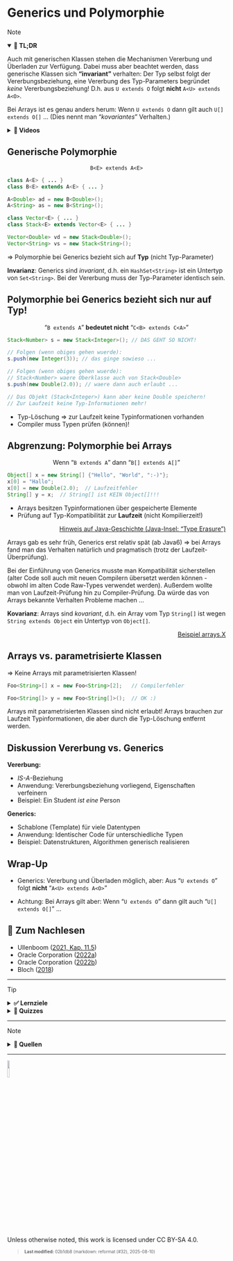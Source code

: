 # Generics und Polymorphie

> [!NOTE]
>
> <details open>
>
> <summary><strong>🎯 TL;DR</strong></summary>
>
> Auch mit generischen Klassen stehen die Mechanismen Vererbung und
> Überladen zur Verfügung. Dabei muss aber beachtet werden, dass
> generische Klassen sich **“invariant”** verhalten: Der Typ selbst
> folgt der Vererbungsbeziehung, eine Vererbung des Typ-Parameters
> begründet *keine* Vererbungsbeziehung! D.h. aus `U extends O` folgt
> **nicht** `A<U> extends A<O>`.
>
> Bei Arrays ist es genau anders herum: Wenn `U extends O` dann gilt
> auch `U[] extends O[]` … (Dies nennt man “*kovariantes*” Verhalten.)
>
> </details>
>
> <details>
>
> <summary><strong>🎦 Videos</strong></summary>
>
> - [VL Generics und Polymorphie](https://youtu.be/RiTA43wTixQ)
>
> </details>

## Generische Polymorphie

<div align="center">

`B<E> extends A<E>`

</div>

``` java
class A<E> { ... }
class B<E> extends A<E> { ... }

A<Double> ad = new B<Double>();
A<String> as = new B<String>();
```

``` java
class Vector<E> { ... }
class Stack<E> extends Vector<E> { ... }

Vector<Double> vd = new Stack<Double>();
Vector<String> vs = new Stack<String>();
```

=\> Polymorphie bei Generics bezieht sich auf **Typ** (nicht
Typ-Parameter)

**Invarianz**: Generics sind *invariant*, d.h. ein `HashSet<String>` ist
ein Untertyp von `Set<String>`. Bei der Vererbung muss der Typ-Parameter
identisch sein.

## Polymorphie bei Generics bezieht sich nur auf Typ!

<div align="center">

“`B extends A`” **bedeutet nicht** “`C<B> extends C<A>`”

</div>

``` java
Stack<Number> s = new Stack<Integer>(); // DAS GEHT SO NICHT!

// Folgen (wenn obiges gehen wuerde):
s.push(new Integer(3)); // das ginge sowieso ...

// Folgen (wenn obiges gehen wuerde):
// Stack<Number> waere Oberklasse auch von Stack<Double>
s.push(new Double(2.0)); // waere dann auch erlaubt ...

// Das Objekt (Stack<Integer>) kann aber keine Double speichern!
// Zur Laufzeit keine Typ-Informationen mehr!
```

- Typ-Löschung =\> zur Laufzeit keine Typinformationen vorhanden
- Compiler muss Typen prüfen (können)!

## Abgrenzung: Polymorphie bei Arrays

<div align="center">

Wenn “`B extends A`” dann “`B[] extends A[]`”

</div>

``` java
Object[] x = new String[] {"Hello", "World", ":-)"};
x[0] = "Hallo";
x[0] = new Double(2.0);  // Laufzeitfehler
String[] y = x;  // String[] ist KEIN Object[]!!!
```

- Arrays besitzen Typinformationen über gespeicherte Elemente
- Prüfung auf Typ-Kompatibilität zur **Laufzeit** (nicht Kompilierzeit!)

<p align="right"><a href="https://openbook.rheinwerk-verlag.de/javainsel/11_002.html#u11.2.2">Hinweis auf Java-Geschichte (Java-Insel: “Type Erasure”)</a></p>

Arrays gab es sehr früh, Generics erst relativ spät (ab Java6) =\> bei
Arrays fand man das Verhalten natürlich und pragmatisch (trotz der
Laufzeit-Überprüfung).

Bei der Einführung von Generics musste man Kompatibilität sicherstellen
(alter Code soll auch mit neuen Compilern übersetzt werden können -
obwohl im alten Code Raw-Types verwendet werden). Außerdem wollte man
von Laufzeit-Prüfung hin zu Compiler-Prüfung. Da würde das von Arrays
bekannte Verhalten Probleme machen …

**Kovarianz**: Arrays sind *kovariant*, d.h. ein Array vom Typ
`String[]` ist wegen `String extends Object` ein Untertyp von
`Object[]`.

<p align="right"><a href="https://github.com/Programmiermethoden-CampusMinden/PM-Lecture/blob/master/markdown/generics/src/arrays/X.java">Beispiel arrays.X</a></p>

## Arrays vs. parametrisierte Klassen

=\> Keine Arrays mit parametrisierten Klassen!

``` java
Foo<String>[] x = new Foo<String>[2];   // Compilerfehler

Foo<String[]> y = new Foo<String[]>();  // OK :)
```

Arrays mit parametrisierten Klassen sind nicht erlaubt! Arrays brauchen
zur Laufzeit Typinformationen, die aber durch die Typ-Löschung entfernt
werden.

## Diskussion Vererbung vs. Generics

**Vererbung:**

- *IS-A*-Beziehung
- Anwendung: Vererbungsbeziehung vorliegend, Eigenschaften verfeinern
- Beispiel: Ein Student *ist eine* Person

**Generics:**

- Schablone (Template) für viele Datentypen
- Anwendung: Identischer Code für unterschiedliche Typen
- Beispiel: Datenstrukturen, Algorithmen generisch realisieren

## Wrap-Up

- Generics: Vererbung und Überladen möglich, aber: Aus “`U extends O`”
  folgt **nicht** “`A<U> extends A<O>`”

<!-- -->

- Achtung: Bei Arrays gilt aber: Wenn “`U extends O`” dann gilt auch
  “`U[] extends O[]`” …

## 📖 Zum Nachlesen

- Ullenboom ([2021, Kap. 11.5](#ref-Ullenboom2021))
- Oracle Corporation ([2022a](#ref-LernJava))
- Oracle Corporation ([2022b](#ref-Java-SE-Tutorial))
- Bloch ([2018](#ref-Bloch2018))

------------------------------------------------------------------------

> [!TIP]
>
> <details>
>
> <summary><strong>✅ Lernziele</strong></summary>
>
> - k3: Vererbungsbeziehungen mit generischen Klassen
> - k3: Umgang mit Arrays und generischen Typen
>
> </details>
>
> <details>
>
> <summary><strong>🧩 Quizzes</strong></summary>
>
> - [Quiz Generics und Polymorphie
>   (ILIAS)](https://www.hsbi.de/elearning/goto.php?target=tst_1106238&client_id=FH-Bielefeld)
>
> </details>

------------------------------------------------------------------------

> [!NOTE]
>
> <details>
>
> <summary><strong>👀 Quellen</strong></summary>
>
> <div id="refs" class="references csl-bib-body hanging-indent"
> entry-spacing="0">
>
> <div id="ref-Bloch2018" class="csl-entry">
>
> Bloch, J. 2018. *Effective Java*. 3. Aufl. Addison-Wesley.
>
> </div>
>
> <div id="ref-LernJava" class="csl-entry">
>
> Oracle Corporation. 2022a. „Learn Java“. 2022.
> <https://dev.java/learn/>.
>
> </div>
>
> <div id="ref-Java-SE-Tutorial" class="csl-entry">
>
> ———. 2022b. „The Java Tutorials“. 2022.
> <https://docs.oracle.com/javase/tutorial/>.
>
> </div>
>
> <div id="ref-Ullenboom2021" class="csl-entry">
>
> Ullenboom, C. 2021. *Java ist auch eine Insel*. 16. Aufl.
> Rheinwerk-Verlag.
> <https://openbook.rheinwerk-verlag.de/javainsel/index.html>.
>
> </div>
>
> </div>
>
> </details>

------------------------------------------------------------------------

<img src="https://licensebuttons.net/l/by-sa/4.0/88x31.png" width="10%">

Unless otherwise noted, this work is licensed under CC BY-SA 4.0.

<blockquote><p><sup><sub><strong>Last modified:</strong> 02b1db8 (markdown: reformat (#32), 2025-08-10)<br></sub></sup></p></blockquote>
